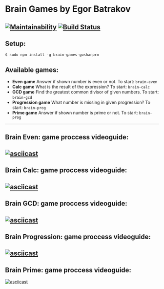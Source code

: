 # Brain Games by Egor Batrakov
[![Maintainability](https://api.codeclimate.com/v1/badges/dc61077e6bf4170e373d/maintainability)](https://codeclimate.com/github/goshanprm/frontend-project-lvl1/maintainability)
[![Build Status](https://travis-ci.org/goshanprm/frontend-project-lvl1.svg?branch=master)](https://travis-ci.org/goshanprm/frontend-project-lvl1)
---
## Setup:
`$ sudo npm install -g brain-games-goshanprm`
## Available games:
* **Even game**
  Answer if shown number is even or not.
  To start: `brain-even`
* **Calc game**
  What is the result of the expression?
  To start: `brain-calc`
* **GCD game**
  Find the greatest common divisor of given numbers.
  To start: `brain-gcd`
* **Progression game**
  What number is missing in given progression?
  To start: `brain-prog`
* **Prime game**
  Answer if shown number is prime or not.
  To start: `brain-prog`
---
## Brain Even: game proccess videoguide:
[![asciicast](https://asciinema.org/a/w2lELqhG0sBK1cKIZuRNiT2jG.svg)](https://asciinema.org/a/w2lELqhG0sBK1cKIZuRNiT2jG)
---
## Brain Calc: game proccess videoguide:
[![asciicast](https://asciinema.org/a/cFyLZCggcL4VknS7vDVVw4RBR.svg)](https://asciinema.org/a/cFyLZCggcL4VknS7vDVVw4RBR)
---
## Brain GCD: game proccess videoguide:
[![asciicast](https://asciinema.org/a/EL15f0dr0WRhL9fMvQAlW8iKW.svg)](https://asciinema.org/a/EL15f0dr0WRhL9fMvQAlW8iKW)
---
## Brain Progression: game proccess videoguide:
[![asciicast](https://asciinema.org/a/SNHQzWTIVRbG2lnxqCWS1gGle.svg)](https://asciinema.org/a/SNHQzWTIVRbG2lnxqCWS1gGle)
---
## Brain Prime: game proccess videoguide:
[![asciicast](https://asciinema.org/a/AYIzQcdDJSZDdl673nwjuVlxp.svg)](https://asciinema.org/a/AYIzQcdDJSZDdl673nwjuVlxp)
